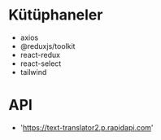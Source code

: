 # Kütüphaneler

- axios
- @reduxjs/toolkit
- react-redux
- react-select
- tailwind

# API

- 'https://text-translator2.p.rapidapi.com'
